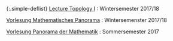 {:.simple-deflist}
[Lecture Topology I](https://wikis.fu-berlin.de/display/discgeom/Topology+I)
: Wintersemester 2017/18

[Vorlesung Mathematisches Panorama](https://wikis.fu-berlin.de/pages/viewpage.action?pageId=793411994)
: Wintersemenster 2017/18

[Vorlesung Panorama der Mathematik]({{site.baseurl}}/teaching/panorama)
: Sommersemester 2017

